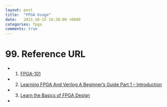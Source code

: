 ```yaml
---
layout: post
title:  "FPGA Usage"
date:   2021-10-15 10:30:00 +0800
categories: fpga
comments: true
---
```




# 99. Reference URL

* 1) [FPGA-101](https://www.nandland.com/articles/fpga-101-fpgas-for-beginners.html)
* 2) [Learning FPGA And Verilog A Beginner’s Guide Part 1 – Introduction](https://numato.com/kb/learning-fpga-verilog-beginners-guide-part-1-introduction/)
* 3) [Learn the Basics of FPGA Design](https://www.fpgatutorial.com/)
* 
